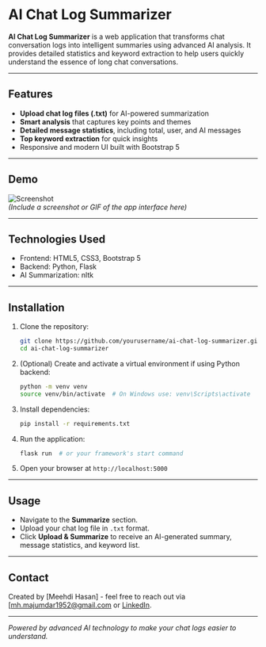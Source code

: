 
# AI Chat Log Summarizer

**AI Chat Log Summarizer** is a web application that transforms chat conversation logs into intelligent summaries using advanced AI analysis. It provides detailed statistics and keyword extraction to help users quickly understand the essence of long chat conversations.

---

## Features

- **Upload chat log files (.txt)** for AI-powered summarization  
- **Smart analysis** that captures key points and themes  
- **Detailed message statistics**, including total, user, and AI messages  
- **Top keyword extraction** for quick insights  
- Responsive and modern UI built with Bootstrap 5  

---

## Demo

![Screenshot](./screenshot.png)  
*(Include a screenshot or GIF of the app interface here)*

---

## Technologies Used

- Frontend: HTML5, CSS3, Bootstrap 5 
- Backend: Python, Flask
- AI Summarization: nltk

---

## Installation

1. Clone the repository:  
   ```bash
   git clone https://github.com/yourusername/ai-chat-log-summarizer.git
   cd ai-chat-log-summarizer
   ```

2. (Optional) Create and activate a virtual environment if using Python backend:  
   ```bash
   python -m venv venv
   source venv/bin/activate  # On Windows use: venv\Scripts\activate
   ```

3. Install dependencies:  
   ```bash
   pip install -r requirements.txt
   ```

4. Run the application:  
   ```bash
   flask run  # or your framework's start command
   ```

5. Open your browser at `http://localhost:5000`

---

## Usage

- Navigate to the **Summarize** section.  
- Upload your chat log file in `.txt` format.  
- Click **Upload & Summarize** to receive an AI-generated summary, message statistics, and keyword list.

---




## Contact

Created by [Meehdi Hasan] - feel free to reach out via [mh.majumdar1952@gmail.com or [LinkedIn]([https://linkedin.com/in/yourprofile](https://www.linkedin.com/in/hasanmehedi1952/)).

---

*Powered by advanced AI technology to make your chat logs easier to understand.*
